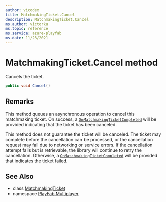```yaml
---
author: vicodex
title: MatchmakingTicket.Cancel
description: MatchmakingTicket.Cancel
ms.author: victorku
ms.topic: reference
ms.service: azure-playfab
ms.date: 11/23/2021
---
```


# MatchmakingTicket.Cancel method

Cancels the ticket.

```csharp
public void Cancel()
```

## Remarks

This method queues an asynchronous operation to cancel this matchmaking ticket. On success, a [`OnMatchmakingTicketCompleted`](../PlayFabMultiplayer/OnMatchmakingTicketCompleted.md) will be provided indicating that the ticket has been canceled.

This method does not guarantee the ticket will be canceled. The ticket may complete before the cancellation can be processed, or the cancellation request may fail due to networking or service errors. If the cancellation attempt fails but is retrievable, the library will continue to retry the cancellation. Otherwise, a [`OnMatchmakingTicketCompleted`](../PlayFabMultiplayer/OnMatchmakingTicketCompleted.md) will be provided that indicates the ticket failed.

## See Also

* class [MatchmakingTicket](../MatchmakingTicket.md)
* namespace [PlayFab.Multiplayer](../../PlayFabMultiplayerSDK.md)
